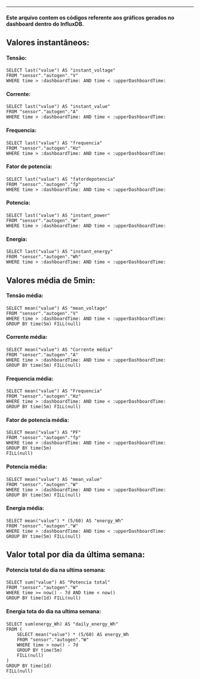---
#### Este arquivo contem os códigos referente aos gráficos gerados no dashboard dentro do InfluxDB.
## Valores instantâneos:

#### Tensão:
```
SELECT last("value") AS "instant_voltage"
FROM "sensor"."autogen"."V"
WHERE time > :dashboardTime: AND time < :upperDashboardTime:
```
#### Corrente:
```
SELECT last("value") AS "instant_value"
FROM "sensor"."autogen"."A"
WHERE time > :dashboardTime: AND time < :upperDashboardTime:
```
#### Frequencia:
```
SELECT last("value") AS "frequencia"
FROM "sensor"."autogen"."Hz"
WHERE time > :dashboardTime: AND time < :upperDashboardTime:
```
#### Fator de potencia:
```
SELECT last("value") AS "fatordepotencia"
FROM "sensor"."autogen"."fp"
WHERE time > :dashboardTime: AND time < :upperDashboardTime:
```
#### Potencia:
```
SELECT last("value") AS "instant_power"
FROM "sensor"."autogen"."W"
WHERE time > :dashboardTime: AND time < :upperDashboardTime:
```
#### Energia:
```
SELECT last("value") AS "instant_energy"
FROM "sensor"."autogen"."Wh"
WHERE time > :dashboardTime: AND time < :upperDashboardTime:
```
## Valores média de 5min:

#### Tensão média:
```
SELECT mean("value") AS "mean_voltage"
FROM "sensor"."autogen"."V"
WHERE time > :dashboardTime: AND time < :upperDashboardTime:
GROUP BY time(5m) FILL(null)
```
#### Corrente média:
```
SELECT mean("value") AS "Corrente média"
FROM "sensor"."autogen"."A"
WHERE time > :dashboardTime: AND time < :upperDashboardTime:
GROUP BY time(5m) FILL(null)
```
#### Frequencia média:
```
SELECT mean("value") AS "Frequencia"
FROM "sensor"."autogen"."Hz"
WHERE time > :dashboardTime: AND time < :upperDashboardTime:
GROUP BY time(5m) FILL(null)
```
#### Fator de potencia média:
```
SELECT mean("value") AS "PF"
FROM "sensor"."autogen"."fp"
WHERE time > :dashboardTime: AND time < :upperDashboardTime:
GROUP BY time(5m) 
FILL(null)

```
#### Potencia média:
```
SELECT mean("value") AS "mean_value"
FROM "sensor"."autogen"."W"
WHERE time > :dashboardTime: AND time < :upperDashboardTime:
GROUP BY time(5m) FILL(null)
```
#### Energia média:
```
SELECT mean("value") * (5/60) AS "energy_Wh" 
FROM "sensor"."autogen"."W" 
WHERE time > :dashboardTime: AND time < :upperDashboardTime: 
GROUP BY time(5m) FILL(null)
```
## Valor total por dia da última semana:

#### Potencia total do dia na ultima semana:
```
SELECT sum("value") AS "Potencia total"
FROM "sensor"."autogen"."W"
WHERE time >= now() - 7d AND time < now()
GROUP BY time(1d) FILL(null)
```
#### Energia tota do dia na ultima semana:
```
SELECT sum(energy_Wh) AS "daily_energy_Wh" 
FROM (
    SELECT mean("value") * (5/60) AS energy_Wh 
    FROM "sensor"."autogen"."W" 
    WHERE time > now() - 7d 
    GROUP BY time(5m) 
    FILL(null)
) 
GROUP BY time(1d) 
FILL(null)
```





